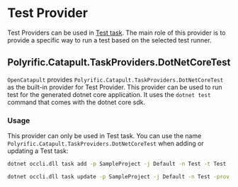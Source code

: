 # Test Provider

Test Providers can be used in [Test task](../user-guides/job-definitions.md#test). The main role of this provider is to provide a specific way to run a test based on the selected test runner.

## Polyrific.Catapult.TaskProviders.DotNetCoreTest

`OpenCatapult` provides `Polyrific.Catapult.TaskProviders.DotNetCoreTest` as the built-in provider for Test Provider. This provider can be used to run test for the generated dotnet core application. It uses the `dotnet test` command that comes with the dotnet core sdk.

### Usage

This provider can only be used in Test task. You can use the name `Polyrific.Catapult.TaskProviders.DotNetCoreTest` when adding or updating a Test task:

```sh
dotnet occli.dll task add -p SampleProject -j Default -n Test -t Test -prov Polyrific.Catapult.TaskProviders.DotNetCoreTest
```

```sh
dotnet occli.dll task update -p SampleProject -j Default -n Test -prov Polyrific.Catapult.TaskProviders.DotNetCoreTest
```